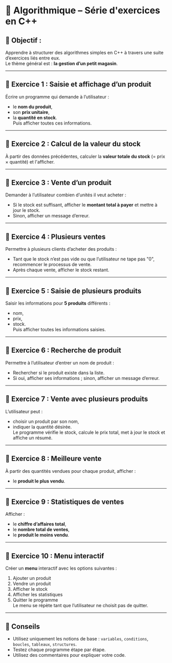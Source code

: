 # 📘 Algorithmique – Série d'exercices en C++

## 🎯 Objectif :
Apprendre à structurer des algorithmes simples en C++ à travers une suite d’exercices liés entre eux.  
Le thème général est : **la gestion d’un petit magasin**.

---

## 🔹 Exercice 1 : Saisie et affichage d’un produit
Écrire un programme qui demande à l’utilisateur :
- le **nom du produit**,
- son **prix unitaire**,
- la **quantité en stock**.  
Puis afficher toutes ces informations.

---

## 🔹 Exercice 2 : Calcul de la valeur du stock
À partir des données précédentes, calculer la **valeur totale du stock** (= prix × quantité) et l'afficher.

---

## 🔹 Exercice 3 : Vente d’un produit
Demander à l’utilisateur combien d’unités il veut acheter :
- Si le stock est suffisant, afficher le **montant total à payer** et mettre à jour le stock.
- Sinon, afficher un message d’erreur.

---

## 🔹 Exercice 4 : Plusieurs ventes
Permettre à plusieurs clients d’acheter des produits :
- Tant que le stock n’est pas vide ou que l’utilisateur ne tape pas "0", recommencer le processus de vente.
- Après chaque vente, afficher le stock restant.

---

## 🔹 Exercice 5 : Saisie de plusieurs produits
Saisir les informations pour **5 produits** différents :
- nom,
- prix,
- stock.  
Puis afficher toutes les informations saisies.

---

## 🔹 Exercice 6 : Recherche de produit
Permettre à l’utilisateur d’entrer un nom de produit :
- Rechercher si le produit existe dans la liste.
- Si oui, afficher ses informations ; sinon, afficher un message d’erreur.

---

## 🔹 Exercice 7 : Vente avec plusieurs produits
L’utilisateur peut :
- choisir un produit par son nom,
- indiquer la quantité désirée.  
Le programme vérifie le stock, calcule le prix total, met à jour le stock et affiche un résumé.

---

## 🔹 Exercice 8 : Meilleure vente
À partir des quantités vendues pour chaque produit, afficher :
- le **produit le plus vendu**.

---

## 🔹 Exercice 9 : Statistiques de ventes
Afficher :
- le **chiffre d’affaires total**,
- le **nombre total de ventes**,
- le **produit le moins vendu**.

---

## 🔹 Exercice 10 : Menu interactif
Créer un **menu** interactif avec les options suivantes :
1. Ajouter un produit  
2. Vendre un produit  
3. Afficher le stock  
4. Afficher les statistiques  
5. Quitter le programme  
Le menu se répète tant que l’utilisateur ne choisit pas de quitter.

---

## 📎 Conseils
- Utilisez uniquement les notions de base : `variables`, `conditions`, `boucles`, `tableaux`, `structures`.
- Testez chaque programme étape par étape.
- Utilisez des commentaires pour expliquer votre code.
